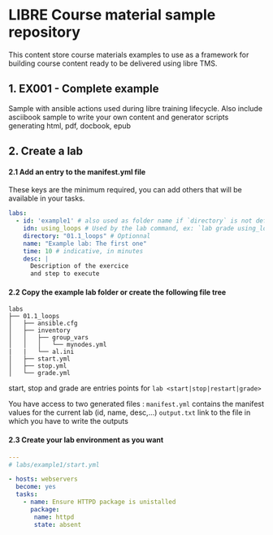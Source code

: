 # LIBRE Course material sample repository

This content store course materials examples to use as a framework for building course content
ready to be delivered using libre TMS.

## 1. EX001 - Complete example

Sample with ansible actions used during libre training lifecycle. Also include asciibook sample 
to write your own content and generator scripts generating html, pdf, docbook, epub

## 2. Create a lab

#### 2.1 Add an entry to the manifest.yml file

These keys are the minimum required, you can add others that will be available in your tasks.

```yaml
labs:
  - id: 'example1' # also used as folder name if `directory` is not defined
    idn: using_loops # Used by the lab command, ex: `lab grade using_loops
    directory: "01.1_loops" # Optionnal
    name: "Example lab: The first one"
    time: 10 # indicative, in minutes
    desc: |
      Description of the exercice
      and step to execute
```


#### 2.2 Copy the example lab folder or create the following file tree

```
labs
├── 01.1_loops
│   ├── ansible.cfg
│   ├── inventory
│   │   ├── group_vars
│   │   │   └── mynodes.yml
|   |   └── al.ini
│   ├── start.yml
│   ├── stop.yml
│   └── grade.yml
```

start, stop and grade are entries points for `lab <start|stop|restart|grade>`

You have access to two generated files :
`manifest.yml` contains the manifest values for the current lab (id, name, desc,...)
`output.txt` link to the file in which you have to write the outputs


#### 2.3 Create your lab environment as you want

```yaml
---
# labs/example1/start.yml

- hosts: webservers
  become: yes
  tasks:
    - name: Ensure HTTPD package is unistalled
      package:
       name: httpd
       state: absent
```